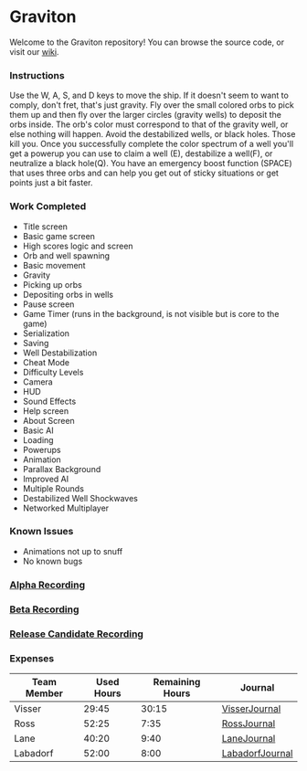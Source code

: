 # Graviton

Welcome to the Graviton repository! You can browse the source code, or visit our [wiki](https://github.com/cps-209-team-3/Graviton/wiki).
### Instructions
Use the W, A, S, and D keys to move the ship. If it doesn't seem to want to comply, don't fret, that's just gravity. Fly over the small colored orbs to pick them up and then fly over the larger circles (gravity wells) to deposit the orbs inside. The orb's color must correspond to that of the gravity well, or else nothing will happen. Avoid the destabilized wells, or black holes. Those kill you. Once you successfully complete the color spectrum of a well you'll get a powerup you can use to claim a well (E), destabilize a well(F), or neutralize a black hole(Q). You have an emergency boost function (SPACE) that uses three orbs and can help you get out of sticky situations or get points just a bit faster.
### Work Completed
* Title screen
* Basic game screen
* High scores logic and screen
* Orb and well spawning
* Basic movement
* Gravity
* Picking up orbs
* Depositing orbs in wells
* Pause screen
* Game Timer (runs in the background, is not visible but is core to the game)
* Serialization
* Saving
* Well Destabilization
* Cheat Mode
* Difficulty Levels
* Camera
* HUD
* Sound Effects
* Help screen
* About Screen
* Basic AI
* Loading
* Powerups
* Animation
* Parallax Background
* Improved AI
* Multiple Rounds
* Destabilized Well Shockwaves
* Networked Multiplayer
### Known Issues
* Animations not up to snuff
* No known bugs
### [Alpha Recording](https://youtu.be/3i9FIn4d9u4)
### [Beta Recording](https://youtu.be/3B5jn_T5dZQ)
### [Release Candidate Recording](https://youtu.be/n9GMMBYiqnI)
### Expenses
Team Member | Used Hours | Remaining Hours | Journal
----------- | ---------- | --------------- | ------
Visser | 29:45 | 30:15 | [VisserJournal](https://github.com/cps-209-team-3/Graviton/wiki/VisserJournal)
Ross | 52:25 | 7:35 | [RossJournal](https://github.com/cps-209-team-3/Graviton/wiki/RossJournal)
Lane | 40:20 | 9:40 | [LaneJournal](https://github.com/cps-209-team-3/Graviton/wiki/LaneJournal)
Labadorf | 52:00 | 8:00 | [LabadorfJournal](https://github.com/cps-209-team-3/Graviton/wiki/LabadorfJournal)
